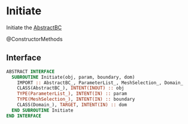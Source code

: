 # Initiate

Initiate the [AbstractBC](./AbstractBC_.md)

<span class="badge badge--secondary"> @ConstructorMethods </span>

## Interface

```fortran
ABSTRACT INTERFACE
  SUBROUTINE Initiate(obj, param, boundary, dom)
    IMPORT :: AbstractBC_, ParameterList_, MeshSelection_, Domain_
    CLASS(AbstractBC_), INTENT(INOUT) :: obj
    TYPE(ParameterList_), INTENT(IN) :: param
    TYPE(MeshSelection_), INTENT(IN) :: boundary
    CLASS(Domain_), TARGET, INTENT(IN) :: dom
  END SUBROUTINE Initiate
END INTERFACE
```
